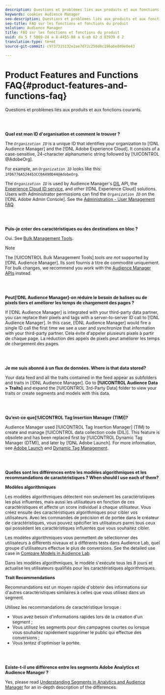 ```yaml
---
description: Questions et problèmes liés aux produits et aux fonctions courants.
keywords: cookies Audience Manager
seo-description: Questions et problèmes liés aux produits et aux fonctions courants.
seo-title: FAQ sur les fonctions et fonctions du produit
solution: Audience Manager
title: FAQ sur les fonctions et fonctions du produit
uuid: da 5 f 5089-24 a 8-4455-88 a 6-eb 62 d 83939 d 2
translation-type: tm+mt
source-git-commit: c9737315132e2ae7d72c250d8c196abe8d9e0e43

---
```



# Product Features and Functions FAQ{#product-features-and-functions-faq}

Questions et problèmes liés aux produits et aux fonctions courants.

<br> 

<!-- 

faq_features_functions.xml

 -->

**Quel est mon ID d&#39;organisation et comment le trouver ?**

The *`Organization ID`* is a unique ID that identifies your organization to [!DNL Audience Manager] and the [!DNL Adobe Experience Cloud]. It consists of a case-sensitive, 24-character alphanumeric string followed by [!UICONTROL @AdobeOrg].

For example, an *`Organization ID`* looks like this: `1FD6776A524453CC0A490D44@AdobeOrg`.

The *`Organization ID`* is used by Audience Manager&#39;s [DIL](../dil/dil-overview.md) API, the [Experience Cloud ID service](https://marketing.adobe.com/resources/help/en_US/mcvid/), and other [!DNL Experience Cloud] solutions. Users with Administrator permissions can find the *`Organization ID`* on the [!DNL Adobe Admin Console]. See the [Administration - User Management FAQ](https://marketing.adobe.com/resources/help/en_US/mcloud/admin_getting_started.html).

<br> 

**Puis-je créer des caractéristiques ou des destinations en bloc ?**

Oui. See [Bulk Management Tools](../reference/bulk-management-tools/bulk-management-intro.md).

>[!NOTE]
>
>The [!UICONTROL Bulk Management Tools] tools *are not* supported by [!DNL Audience Manager]. Ils sont fournis à titre de commodité uniquement. For bulk changes, we recommend you work with the [Audience Manager APIs](../api/api.md) instead.

<br> 

**Peut[!DNL Audience Manager]-on réduire le besoin de balises ou de pixels tiers et améliorer les temps de chargement des pages ?**

If [!DNL Audience Manager] is integrated with your third-party data partner, you can replace their pixels and tags with a server-to-server ID call to [!DNL Audience Manager]. In this case, [!DNL Audience Manager] would fire a single ID call the first time we see a user and synchronize that information with your third-party partner. Cela évite d&#39;appeler plusieurs pixels à partir de chaque page. La réduction des appels de pixels peut améliorer les temps de chargement des pages.

<br> 

**Je me suis abonné à un flux de données. Where is that data stored?**

Your data feed and all the traits contained in the feed appear as subfolders and traits in [!DNL Audience Manager]. Go to **[!UICONTROL Audience Data > Traits]** and expand the [!UICONTROL 3rd-Party Data] folder to view your traits or create segments and models with this data.

<br> 

**Qu’est-ce que[!UICONTROL Tag Insertion Manager (TIM)]?**

Audience Manager used [!UICONTROL Tag Insertion Manager] (TIM) to create and manage [!UICONTROL data collection code (DIL)]. This feature is obsolete and has been replaced first by [!UICONTROL Dynamic Tag Manager (DTM)], and later by [!DNL Adobe Launch]. For more information, see [Adobe Launch](https://docs.adobelaunch.com/) and [Dynamic Tag Management](https://marketing.adobe.com/resources/help/en_US/dtm/).

<br> 

**Quelles sont les différences entre les modèles algorithmiques et les recommandations de caractéristiques ? When should I use each of them?**

**Modèles algorithmiques**

Les modèles algorithmiques détectent non seulement les caractéristiques les plus influentes, mais aussi les utilisateurs en fonction de ces caractéristiques et affecte un score individuel à chaque utilisateur. Vous créez ensuite des caractéristiques algorithmiques pour cibler vos utilisateurs. Avec les commandes de précision et de portée dans le créateur de caractéristiques, vous pouvez spécifier les utilisateurs parmi tous ceux qui possèdent les caractéristiques influentes que vous souhaitez cibler.

Les modèles algorithmiques vous permettent de sélectionner des utilisateurs à différents niveaux et à différents tests dans Audience Lab, quel groupe d&#39;utilisateurs effectue le plus de conversions. See the detailed use case in [Compare Models in Audience Lab](../features/audience-lab/audience-lab-use-cases.md#compare-models).

Dans les modèles algorithmiques, le modèle s&#39;exécute tous les 8 jours et actualise les utilisateurs qualifiés pour les caractéristiques algorithmiques.

**Trait Recommendations**

Recommandations est un moyen rapide d&#39;obtenir des informations sur d&#39;autres caractéristiques similaires à celles que vous utilisez dans un segment.

Utilisez les recommandations de caractéristique lorsque :

* Vous avez besoin d&#39;informations rapides lors de la création d&#39;un segment ;
* Vous utilisez les segments pour des campagnes courtes ou lorsque vous souhaitez rapidement supprimer le public qui effectue des conversions ;
* Vous tentez d&#39;optimiser la portée.

<br> 

**Existe-t-il une différence entre les segments Adobe Analytics et Audience Manager ?**

Yes, please read [Understanding Segments in Analytics and Audience Manager](https://marketing.adobe.com/resources/help/en_US/analytics/audiences/aam-analytics-segments.html) for an in-depth description of the differences.
